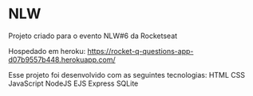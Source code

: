 # NLW
Projeto criado para o evento NLW#6 da Rocketseat

Hospedado em heroku: https://rocket-q-questions-app-d07b9557b448.herokuapp.com/

Esse projeto foi desenvolvido com as seguintes tecnologias:
HTML
CSS
JavaScript
NodeJS
EJS
Express
SQLite
